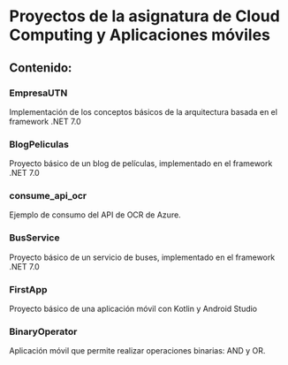# Proyectos de la asignatura de Cloud Computing y Aplicaciones móviles

## Contenido:

### EmpresaUTN
Implementación de los conceptos básicos de la arquitectura basada en el framework .NET 7.0

### BlogPeliculas
Proyecto básico de un blog de películas, implementado en el framework .NET 7.0

### consume_api_ocr
Ejemplo de consumo del API de OCR de Azure.

### BusService
Proyecto básico de un servicio de buses, implementado en el framework .NET 7.0

### FirstApp
Proyecto básico de una aplicación móvil con Kotlin y Android Studio

### BinaryOperator
Aplicación móvil que permite realizar operaciones binarias: AND y OR.
